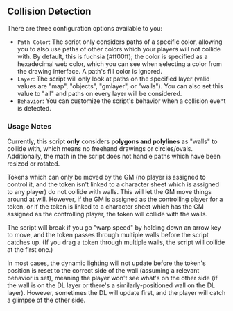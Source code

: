 ## Collision Detection

There are three configuration options available to you:

* `Path Color`: The script only considers paths of a specific color, allowing you to also use paths of other colors which your players will not collide with. By default, this is fuchsia (#ff00ff); the color is specified as a hexadecimal web color, which you can see when selecting a color from the drawing interface. A path's fill color is ignored.
* `Layer`: The script will only look at paths on the specified layer (valid values are "map", "objects", "gmlayer", or "walls"). You can also set this value to "all" and paths on every layer will be considered.
* `Behavior`: You can customize the script's behavior when a collision event is detected.

### Usage Notes

Currently, this script **only** considers **polygons and polylines** as "walls" to collide with, which means no freehand drawings or circles/ovals. Additionally, the math in the script does not handle paths which have been resized or rotated.

Tokens which can only be moved by the GM (no player is assigned to control it, and the token isn't linked to a character sheet which is assigned to any player) do not collide with walls. This will let the GM move things around at will. However, if the GM is assigned as the controlling player for a token, or if the token is linked to a character sheet which has the GM assigned as the controlling player, the token will collide with the walls.

The script will break if you go "warp speed" by holding down an arrow key to move, and the token passes through multiple walls before the script catches up. (If you drag a token through multiple walls, the script will collide at the first one.)

In most cases, the dynamic lighting will not update before the token's position is reset to the correct side of the wall (assuming a relevant behavior is set), meaning the player won't see what's on the other side (if the wall is on the DL layer or there's a similarly-positioned wall on the DL layer). However, sometimes the DL will update first, and the player will catch a glimpse of the other side.